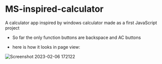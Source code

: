 # MS-inspired-calculator
A calculator app inspired by windows calculator made as a first JavaScript project


* So far the only function buttons are backspace and AC buttons 

* here is how it looks in page view:

![Screenshot 2023-02-06 172122](https://user-images.githubusercontent.com/109225436/217011690-8822fd4b-e317-49c4-81fc-3e8d8e40ecc8.png)
